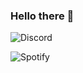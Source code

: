 ### Hello there 👋

<p align="left"> <img alt="Discord" src="https://discord.c99.nl/widget/theme-2/295522360872796161.png">

![Spotify](https://spotify-recently-played-readme.vercel.app/api?user=8ca41v9oosk8g9faip5n4w4jm&count=2)

<!--
**rigelyon/RIgelyon** is a ✨ _special_ ✨ repository because its `README.md` (this file) appears on your GitHub profile.

Here are some ideas to get you started:

- 🔭 I’m currently working on ...
- 🌱 I’m currently learning ...
- 👯 I’m looking to collaborate on ...
- 🤔 I’m looking for help with ...
- 💬 Ask me about ...
- 📫 How to reach me: ...
- 😄 Pronouns: ...
- ⚡ Fun fact: ...
-->
